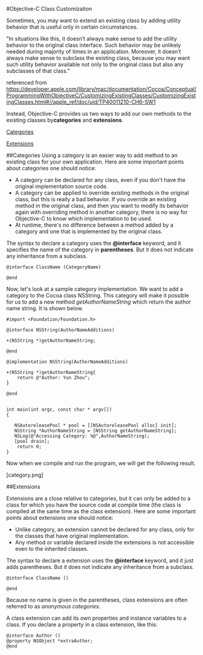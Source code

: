 
#Objective-C Class Customization

Sometimes, you may want to extend an existing class by adding utility behavior that is useful only in certain circumstances.

"In situations like this, it doesn’t always make sense to add the utility behavior to the original class interface. Such behavior may be unlikely needed during majority of times in an application. Moreover, it doesn’t always make sense to subclass the existing class, because you may want such utility behavior available not only to the original class but also any subclasses of that class."

referenced from
https://developer.apple.com/library/mac/documentation/Cocoa/Conceptual/ProgrammingWithObjectiveC/CustomizingExistingClasses/CustomizingExistingClasses.html#//apple_ref/doc/uid/TP40011210-CH6-SW1

Instead, Objective-C provides us two ways to add our own methods to the existing classes by**categories** and **extensions**.  


  [<i class="icon-file"></i>Categories](#categories)  
  
  [<i class="icon-file"></i>Extensions](#extensions.)  
    


##Categories
Using a category is an easier way to add method to an existing class for your own application. Here are some important points about categories one should notice:

- A category can be declared for any class, even if you don't have the original implementation source code.
- A category can be applied to override existing methods in the original class, but this is really a bad behavior. If you override an existing method in the original class, and then you want to modify its behavior again with overriding method in another category, there is no way for Objective-C to know which implementation to be used. 
- At runtime, there's no difference between a method added by a category and one that is implemented by the original class.

The syntax to declare a category uses the **@interface** keyword, and it specifies the name of the category in **parentheses**.  But it does not indicate any inheritance from a subclass. 

```
@interface ClassName (CategoryName)

@end
```

Now, let's look at a sample category implementation. We want to add a category to the Cocoa class NSString. This category will make it possible for us to add a new method *getAuthorNameString* which return the author name string. It is shown below.

```
#import <Foundation/Foundation.h>

@interface NSString(AuthorNameAdditions)

+(NSString *)getAuthorNameString;

@end

@implementation NSString(AuthorNameAdditions)

+(NSString *)getAuthorNameString{
    return @"Author: Yun Zhou";
}

@end


int main(int argc, const char * argv[])
{
    
   NSAutoreleasePool * pool = [[NSAutoreleasePool alloc] init];
   NSString *AuthorNameString = [NSString getAuthorNameString];
   NSLog(@"Accessing Category: %@",AuthorNameString);
   [pool drain];
    return 0;
}
```

Now when we compile and run the program, we will get the following result.

[category.png]

##Extensions

Extensions are a close relative to categories, but it can only be added to a class for which you have the source code at compile time (the class is compiled at the same time as the class extension). Here are some important points about extensions one should notice:

- Unlike category, an extension cannot be declared for any class, only for the classes that have original implementation.
- Any method or variable declared inside the extensions is not accessible even to the inherited classes.

The syntax to declare a extension uses the **@interface** keyword, and it just adds parentheses. But it does not indicate any inheritance from a subclass. 

```
@interface ClassName ()

@end
```

Because no name is given in the parentheses, class extensions are often referred to as *anonymous categories*.

A class extension can add its own properties and instance variables to a class. If you declare a property in a class extension, like this:

```
@interface Author ()
@property NSObject *extraAuthor;
@end
```